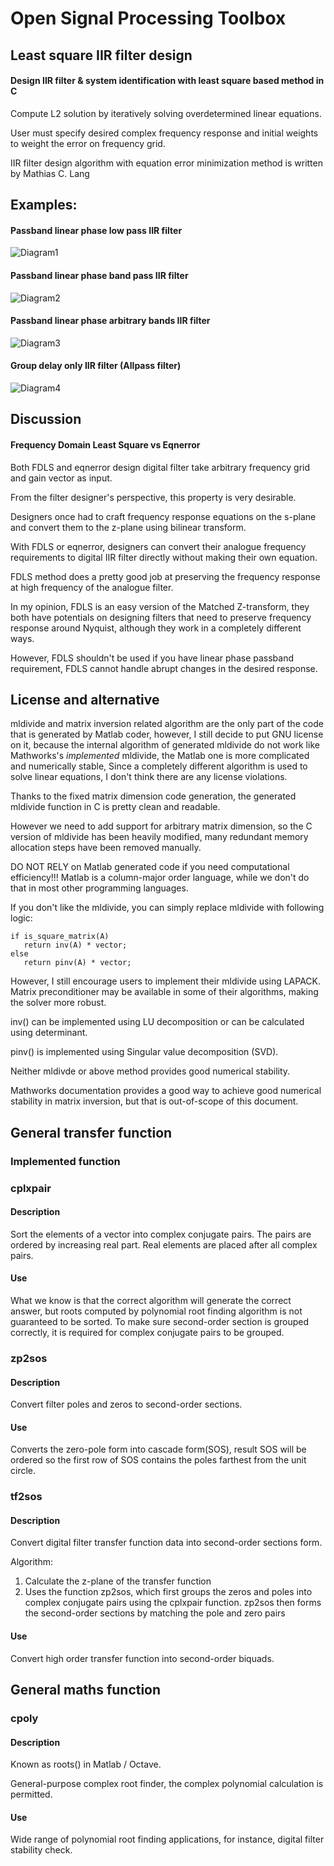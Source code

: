 # Open Signal Processing Toolbox
## Least square IIR filter design
#### Design IIR filter & system identification with least square based method in C

Compute L2 solution by iteratively solving overdetermined linear equations.

User must specify desired complex frequency response and initial weights to weight the error on frequency grid.

IIR filter design algorithm with equation error minimization method is written by Mathias C. Lang

## Examples:
#### Passband linear phase low pass IIR filter
![Diagram1](./graph/LPF.svg)

#### Passband linear phase band pass IIR filter
![Diagram2](./graph/BPF.svg)

#### Passband linear phase arbitrary bands IIR filter
![Diagram3](./graph/BPF_HPF.svg)

#### Group delay only IIR filter (Allpass filter)
![Diagram4](./graph/APF.svg)

## Discussion

#### Frequency Domain Least Square vs Eqnerror
Both FDLS and eqnerror design digital filter take arbitrary frequency grid and gain vector as input.

From the filter designer's perspective, this property is very desirable.

Designers once had to craft frequency response equations on the s-plane and convert them to the z-plane using bilinear transform.

With FDLS or eqnerror, designers can convert their analogue frequency requirements to digital IIR filter directly without making their own equation.

FDLS method does a pretty good job at preserving the frequency response at high frequency of the analogue filter.

In my opinion, FDLS is an easy version of the Matched Z-transform, they both have potentials on designing filters that need to preserve frequency response around Nyquist, although they work in a completely different ways.

However, FDLS shouldn't be used if you have linear phase passband requirement, FDLS cannot handle abrupt changes in the desired response.

## License and alternative
mldivide and matrix inversion related algorithm are the only part of the code that is generated by Matlab coder, however, I still decide to put GNU license on it, because the internal algorithm of generated mldivide do not work like Mathworks's *implemented* mldivide, the Matlab one is more complicated and numerically stable, Since a completely different algorithm is used to solve linear equations, I don't think there are any license violations.

Thanks to the fixed matrix dimension code generation, the generated mldivide function in C is pretty clean and readable.

However we need to add support for arbitrary matrix dimension, so the C version of mldivide has been heavily modified, many redundant memory allocation steps have been removed manually.

DO NOT RELY on Matlab generated code if you need computational efficiency!!! Matlab is a column-major order language, while we don't do that in most other programming languages.

If you don't like the mldivide, you can simply replace mldivide with following logic:
```
if is_square_matrix(A)
   return inv(A) * vector;
else
   return pinv(A) * vector;
```
However, I still encourage users to implement their mldivide using LAPACK. Matrix preconditioner may be available in some of their algorithms, making the solver more robust.

inv() can be implemented using LU decomposition or can be calculated using determinant.

pinv() is implemented using Singular value decomposition (SVD).

Neither mldivde or above method provides good numerical stability.

Mathworks documentation provides a good way to achieve good numerical stability in matrix inversion, but that is out-of-scope of this document.

## General transfer function
### Implemented function

### cplxpair

#### Description
Sort the elements of a vector into complex conjugate pairs. The pairs are ordered by increasing real part. Real elements are placed after all complex pairs.

#### Use
What we know is that the correct algorithm will generate the correct answer, but roots computed by polynomial root finding algorithm is not guaranteed to be sorted.
To make sure second-order section is grouped correctly, it is required for complex conjugate pairs to be grouped.

### zp2sos

#### Description
Convert filter poles and zeros to second-order sections.

#### Use
Converts the zero-pole form into cascade form(SOS), result SOS will be ordered so the first row of SOS contains the poles farthest from the unit circle.

### tf2sos

#### Description
Convert digital filter transfer function data into second-order sections form.

Algorithm:

1. Calculate the z-plane of the transfer function
2. Uses the function zp2sos, which first groups the zeros and poles into complex conjugate pairs using the cplxpair function. zp2sos then forms the second-order sections by matching the pole and zero pairs

#### Use
Convert high order transfer function into second-order biquads.

## General maths function

### cpoly
#### Description
Known as roots() in Matlab / Octave.

General-purpose complex root finder, the complex polynomial calculation is permitted.

#### Use
Wide range of polynomial root finding applications, for instance, digital filter stability check.
